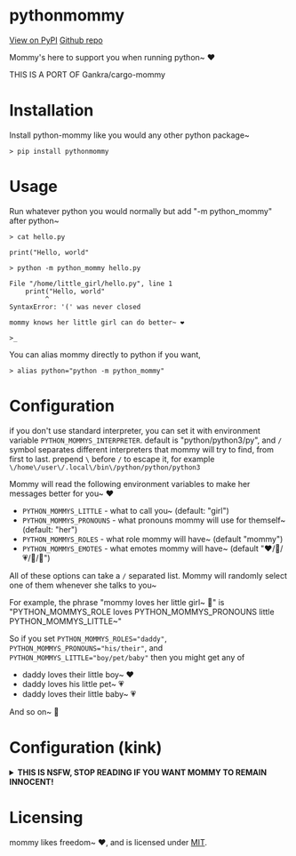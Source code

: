 # pythonmommy

[View on PyPI](https://pypi.org/project/pythonmommy/)
[Github repo](https://github.com/Def-Try/python-mommy)

Mommy's here to support you when running python~ ❤️

THIS IS A PORT OF Gankra/cargo-mommy

# Installation

Install python-mommy like you would any other python package~

```text
> pip install pythonmommy
```

# Usage

Run whatever python you would normally but add "-m python_mommy" after python~

```text
> cat hello.py

print("Hello, world"

> python -m python_mommy hello.py

File "/home/little_girl/hello.py", line 1
    print("Hello, world"
         ^
SyntaxError: '(' was never closed

mommy knows her little girl can do better~ ❤️

>_
```

You can alias mommy directly to python if you want, 

```text
> alias python="python -m python_mommy"
```

# Configuration

if you don't use standard interpreter, you can set it with environment variable `PYTHON_MOMMYS_INTERPRETER`. default is "python/python3/py", and `/` symbol separates different interpreters that mommy will try to find, from first to last.
prepend `\` before `/` to escape it, for example `\/home\/user\/.local\/bin\/python/python/python3`

Mommy will read the following environment variables to make her messages better for you~ ❤️

* `PYTHON_MOMMYS_LITTLE` - what to call you~ (default: "girl")
* `PYTHON_MOMMYS_PRONOUNS` - what pronouns mommy will use for themself~ (default: "her")
* `PYTHON_MOMMYS_ROLES` - what role mommy will have~ (default "mommy")
* `PYTHON_MOMMYS_EMOTES` - what emotes mommy will have~ (default "❤️/💖/💗/💓/💞")

All of these options can take a `/` separated list. Mommy will randomly select one of them whenever she talks to you~

For example, the phrase "mommy loves her little girl~ 💞" is "PYTHON_MOMMYS_ROLE loves PYTHON_MOMMYS_PRONOUNS little PYTHON_MOMMYS_LITTLE~"

So if you set `PYTHON_MOMMYS_ROLES="daddy"`, `PYTHON_MOMMYS_PRONOUNS="his/their"`, and `PYTHON_MOMMYS_LITTLE="boy/pet/baby"` then you might get any of

* daddy loves their little boy~ ❤️
* daddy loves his little pet~ 💗
* daddy loves their little baby~ 💗

And so on~ 💓


# Configuration (kink)

<details>

<summary>
<b>THIS IS NSFW, STOP READING IF YOU WANT MOMMY TO REMAIN INNOCENT!</b>
</summary>

...

...

Good pet~ ❤️

All of mommy's NSFW content is hidden behind PYTHON_MOMMYS_MOODS, where "thirsty" is heavy teasing/flirting and "yikes" is full harsh dommy mommy kink~

You can enable "true mommy chaos mode" by setting `PYTHON_MOMMYS_MOODS="chill/thirsty/yikes"`, making mommy oscillate wildly between light positive affirmation and trying to break you in half~

* `PYTHON_MOMMYS_MOODS` - how kinky mommy will be~ (default: "chill", possible values "chill", "thirsty", "yikes")
* `PYTHON_MOMMYS_PARTS` - what part of mommy you should crave~ (default: "milk")
* `PYTHON_MOMMYS_FUCKING` - what to call mommy's pet~ (default: "slut/toy/pet/pervert/whore")

-----

**Here's some examples of mommy being thirsty~ ❤️**

*tugs your leash*
that's a VERY good girl~ 💞

*smooches your forehead*
good job~ 💗

are you just keysmashing now~?
cute~ 💖

if you don't learn how to code better, mommy is going to put you in time-out~ 💓

-----

**And here's some examples of mommy being yikes~ 💞**

good slut~
you've earned five minutes with the buzzy wand~ 💗

*slides her finger in your mouth*
that's a good little toy~ ❤️

get on your knees and beg mommy for forgiveness you pervert~ 💗

mommy is starting to wonder if you should just give up and become her breeding stock~ 💗

</details>

# Licensing
mommy likes freedom~ ❤️, and is licensed under [MIT](LICENSE-MIT).
